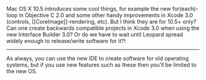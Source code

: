 

Mac OS X 10.5 introduces some cool things, for example the new for(each)-loop in Objective C 2.0 and some other handy improvements in Xcode 3.0 (controls, [[CoreImage]]-rendering, etc). But I think they are for 10.5+ only? Can one create backwards compatible projects in Xcode 3.0 when using the new Interface Builder 3.0? Or do we have to wait until Leopard spread widely enough to release/write software for it?!

----
As always, you can use the new IDE to create software for old operating systems, but if you use new features such as these then you'll be limited to the new OS.